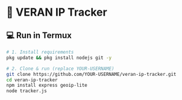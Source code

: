 # 🚀 VERAN IP Tracker  

## 💻 **Run in Termux**  
```bash
# 1. Install requirements
pkg update && pkg install nodejs git -y

# 2. Clone & run (replace YOUR-USERNAME)
git clone https://github.com/YOUR-USERNAME/veran-ip-tracker.git
cd veran-ip-tracker
npm install express geoip-lite
node tracker.js
